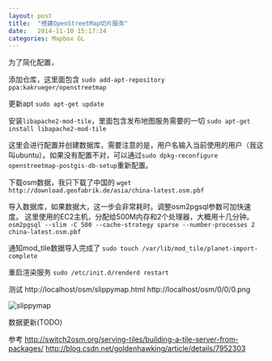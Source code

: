 ```yaml
---
layout: post
title:  "搭建OpenStreetMap切片服务"
date:   2014-11-10 15:17:24
categories: Mapbox GL
---
```


为了简化配置，

添加仓库，这里面包含
`sudo add-apt-repository ppa:kakrueger/openstreetmap`

更新apt
`sudo apt-get update`

安装`libapache2-mod-tile`，里面包含发布地图服务需要的一切
`sudo apt-get install libapache2-mod-tile`

这里会进行配置并创建数据库，需要注意的是，用户名输入当前使用的用户（我这叫ubuntu）。如果没有配置不对，可以通过`sudo dpkg-reconfigure openstreetmap-postgis-db-setup`重新配置。

下载osm数据，我只下载了中国的
`wget http://download.geofabrik.de/asia/china-latest.osm.pbf`

导入数据库，如果数据大，这一步会非常耗时。调整osm2pgsql参数可加快速度。
这里使用的EC2主机，分配给500M内存和2个处理器，大概用十几分钟。
`osm2pgsql --slim -C 500 --cache-strategy sparse --number-processes 2 china-latest.osm.pbf`

通知mod_tile数据导入完成了
`sudo touch /var/lib/mod_tile/planet-import-complete`

重启渲染服务
`sudo /etc/init.d/renderd restart`

测试
http://localhost/osm/slippymap.html
http://localhost/osm/0/0/0.png

![slippymap](../../../../pic/openstreetmap_tile_server.png)

数据更新(TODO)


参考
<http://switch2osm.org/serving-tiles/building-a-tile-server-from-packages/>
<http://blog.csdn.net/goldenhawking/article/details/7952303>

